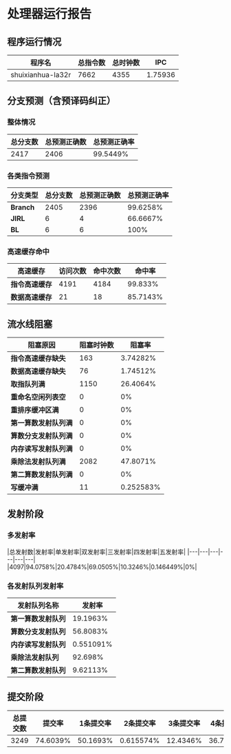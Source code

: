 # 处理器运行报告
## 程序运行情况
|程序名|总指令数|总时钟数|IPC|
|---|---|---|---|
|shuixianhua-la32r|7662|4355|1.75936|

## 分支预测（含预译码纠正）
### 整体情况
|总分支数|总预测正确数|总预测正确率|
|---|---|---|
|2417|2406|99.5449%|

### 各类指令预测
|分支类型|总分支数|总预测正确数|总预测正确率|
|---|---|---|---|
|**Branch**| 2405 | 2396 | 99.6258%|
|**JIRL**| 6 | 4 | 66.6667%|
|**BL**| 6 | 6 | 100%|

### 高速缓存命中
|高速缓存|访问次数|命中次数|命中率|
|---|---|---|---|
|**指令高速缓存**| 4191 | 4184 | 99.833%|
|**数据高速缓存**| 21 | 18 | 85.7143%|
## 流水线阻塞
|阻塞原因|阻塞时钟数|阻塞率|
|---|---|---|
|**指令高速缓存缺失**| 163 | 3.74282%|
|**数据高速缓存缺失**| 76 | 1.74512%|
|**取指队列满**| 1150 | 26.4064%|
|**重命名空闲列表空**|0 | 0%|
|**重排序缓冲区满**|0 | 0%|
|**第一算数发射队列满**|0 | 0%|
|**算数分支发射队列满**|0 | 0%|
|**内存读写发射队列满**|0 | 0%|
|**乘除法发射队列满**|2082 | 47.8071%|
|**第二算数发射队列满**|0 | 0%|
|**写缓冲满**|11 | 0.252583%|

## 发射阶段
### 多发射率
|总发射数|发射率|单发射率|双发射率|三发射率|四发射率|五发射率|
|---|---|---|---|---|---|
|4097|94.0758%|20.4784%|69.0505%|10.3246%|0.146449%|0%|

### 各发射队列发射率
|发射队列名称|发射率|
|---|---|
|**第一算数发射队列**|19.1963%|
|**算数分支发射队列**|56.8083%|
|**内存读写发射队列**|0.551091%|
|**乘除法发射队列**|92.698%|
|**第二算数发射队列**|9.62113%|

## 提交阶段
|总提交数|提交率|1条提交率|2条提交率|3条提交率|4条提交率|
|---|---|---|---|---|---|
|3249|74.6039%|50.1693%|0.615574%|12.4346%|36.7805%|
